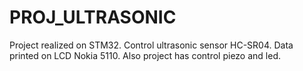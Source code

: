# PROJ_ULTRASONIC
Project realized on STM32. Control ultrasonic sensor HC-SR04. Data printed on LCD Nokia 5110. Also project has control piezo and led.
